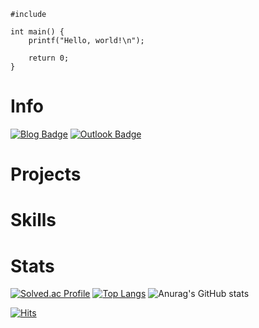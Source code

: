 <pre><code>#include <stdio.h>

int main() {
    printf("Hello, world!\n");

    return 0;
}
</code></pre> 

# Info

[![Blog Badge](https://img.shields.io/badge/Blog-000000?style=for-the-badge&logo=github&Color=white)](https://kxmmxnjx.dev/)
[![Outlook Badge](https://img.shields.io/badge/Outlook-0078D4?style=for-the-badge&logo=MicrosoftOutlook&logoColor=white)](mailto:kxmmxnjx@outlook.com)

# Projects

# Skills

# Stats

[![Solved.ac Profile](http://mazassumnida.wtf/api/v2/generate_badge?boj=kxmmxnjx)](https://solved.ac/kxmmxnjx/) [![Top Langs](https://github-readme-stats.vercel.app/api/top-langs/?username=anuraghazra&layout=compact)](https://github.com/anuraghazra/github-readme-stats) ![Anurag's GitHub stats](https://github-readme-stats.vercel.app/api?username=kxmmxnjx&show_icons=true&theme=dark) 

[![Hits](https://hits.seeyoufarm.com/api/count/incr/badge.svg?url=https%3A%2F%2Fgithub.com%2Fkxmmxnjx&count_bg=%23000000&title_bg=%23000000&icon=dev-dot-to.svg&icon_color=%23FF0000&title=hits&edge_flat=true)](https://hits.seeyoufarm.com)

<!--
**kxmmxnjx/kxmmxnjx** is a ✨ _special_ ✨ repository because its `README.md` (this file) appears on your GitHub profile.

Here are some ideas to get you started:

- 🔭 I’m currently working on ...
- 🌱 I’m currently learning ...
- 👯 I’m looking to collaborate on ...
- 🤔 I’m looking for help with ...
- 💬 Ask me about ...
- 📫 How to reach me: ...
- 😄 Pronouns: ...
- ⚡ Fun fact: ...
-->
